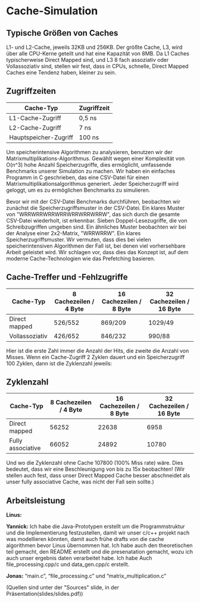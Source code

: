 # Cache-Simulation

## Typische Größen von Caches

L1- und L2-Cache, jeweils 32KB und 256KB. Der größte Cache, L3, wird über alle CPU-Kerne geteilt und hat eine Kapazität von 8MB. Da L1 Caches typischerweise Direct Mapped sind, und L3 8 fach assoziativ oder Vollassoziativ sind, stellen wir fest, dass in CPUs, schnelle, Direct Mapped Caches eine Tendenz haben, kleiner zu sein.

## Zugriffzeiten

| Cache-Typ                | Zugriffzeit |
|--------------------------|-------------|
| L1-Cache-Zugriff         | 0,5 ns      |
| L2-Cache-Zugriff         | 7 ns        |
| Hauptspeicher-Zugriff    | 100 ns      |

Um speicherintensive Algorithmen zu analysieren, benutzen wir der Matrixmultiplikations-Algorithmus. Gewählt wegen einer Komplexität von O(n^3) hohe Anzahl Speicherzugriffe, dies ermöglicht, umfassende Benchmarks unserer Simulation zu machen.
Wir haben ein einfaches Programm in C geschrieben, das eine CSV-Datei für einen Matrixmultiplikationsalgorithmus generiert. Jeder Speicherzugriff wird geloggt, um es zu ermöglichen Benchmarks zu simulieren.

Bevor wir mit der CSV-Datei Benchmarks durchführen, beobachten wir zunächst die Speicherzugriffsmuster in der CSV-Datei. Ein klares Muster von "WRRWRRWRRWRRWRRWRRWRRW", das sich durch die gesamte CSV-Datei wiederholt, ist erkennbar. Sieben Doppel-Lesezugriffe, die von Schreibzugriffen umgeben sind. Ein ähnliches Muster beobachten wir bei der Analyse einer 2x2-Matrix, "WRRWRRW". Ein klares Speicherzugriffsmuster. Wir vermuten, dass dies bei vielen speicherintensiven Algorithmen der Fall ist, bei denen viel vorhersehbare Arbeit geleistet wird. Wir schlagen vor, dass dies das Konzept ist, auf dem moderne Cache-Technologien wie das Prefetching basieren.

## Cache-Treffer und -Fehlzugriffe

| Cache-Typ           | 8 Cachezeilen / 4 Byte | 16 Cachezeilen / 8 Byte | 32 Cachezeilen / 16 Byte |
|---------------------|------------------------|-------------------------|--------------------------|
| Direct mapped       | 526/552                | 869/209                 | 1029/49                  |
| Vollassoziativ      | 426/652                | 846/232                 | 990/88                   |

Hier ist die erste Zahl immer die Anzahl der Hits, die zweite die Anzahl von Misses. Wenn ein Cache-Zugriff 2 Zyklen dauert und ein Speicherzugriff 100 Zyklen, dann ist die Zyklenzahl jeweils:

## Zyklenzahl

| Cache-Typ           | 8 Cachezeilen / 4 Byte | 16 Cachezeilen / 8 Byte | 32 Cachezeilen / 16 Byte |
|---------------------|------------------------|-------------------------|--------------------------|
| Direct mapped       | 56252                  | 22638                   | 6958                     |
| Fully associative   | 66052                  | 24892                   | 10780                    |

Und wo die Zyklenzahl ohne Cache 107800 (100% Miss rate) wäre. 
Dies bedeutet, dass wir eine Beschleunigung von bis zu 15x beobachten! (Wir stellen auch fest, dass unser Direct Mapped Cache besser abschneidet als unser fully associative Cache, was nicht der Fall sein sollte.)

## Arbeitsleistung

**Linus:** 

**Yannick:** 
Ich habe die Java-Prototypen erstellt um die Programmstruktur und die Implementierung festzustellen, damit wir unser c/c++ projekt nach was modellieren könnten, damit auch frühe drafts von die cache algorithmen bevor Linus übernommen hat. Ich habe auch den theoretischen teil gemacht, den README erstellt und die presenatation gemacht, wozu ich auch unser ergebnis daten verarbeitet habe. Ich habe Auch file_processing.cpp/c und data_gen.cpp/c erstellt.

**Jonas:** “main.c”, “file_processing.c” und “matrix_multiplication.c”

(Quellen sind unter der "Sources" slide, in der Präsentation(slides/slides.pdf))

